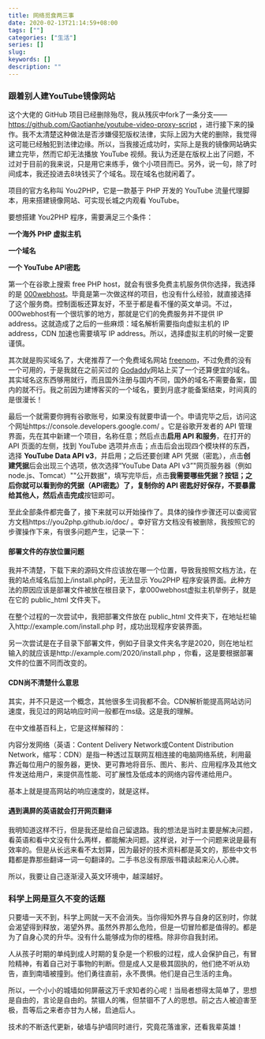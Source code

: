 ```yaml
---
title: 网络觅食两三事
date: 2020-02-13T21:14:59+08:00
tags: [""]
categories: ["生活"]
series: []
slug: 
keywords: []
description: ""
---
```


### 跟着别人建YouTube镜像网站

这个大佬的 GitHub 项目已经删除殆尽，我从残灰中fork了一条分支——https://github.com/Gaotianhe/youtube-video-proxy-script ，进行接下来的操作。我不太清楚这种做法是否涉嫌侵犯版权法律，实际上因为大佬的删除，我觉得这可能已经触犯到法律边缘。所以，当我接近成功时，实际上是我的镜像网站确实建立完毕，然而它却无法播放 YouTube 视频。我认为还是在版权上出了问题，不过对于目前的我来说，只是用它来练手，做个小项目而已。另外，说一句，除了时间成本，我还投进去8块钱买了个域名。现在域名也就闲着了。

<!--more-->

项目的官方名称叫 You2PHP，它是一款基于 PHP 开发的 YouTube 流量代理脚本，用来搭建镜像网站、可实现长城之内观看 YouTube。

要想搭建 You2PHP 程序，需要满足三个条件：

**一个海外 PHP 虚拟主机**

**一个域名**

**一个 YouTube API密匙**

第一个在谷歌上搜索 free PHP host，就会有很多免费主机服务供你选择，我选择的是 [000webhost](https://www.000webhost.com/)。毕竟是第一次做这样的项目，也没有什么经验，就直接选择了这个服务商。控制面板还算友好，不至于都是看不懂的英文单词。不过，000webhost有一个很坑爹的地方，那就是它们的免费服务并不提供 IP address。这就造成了之后的一些麻烦：域名解析需要指向虚拟主机的 IP address，CDN 加速也需要填写 IP address。所以，选择虚拟主机的时候一定要谨慎。

其次就是购买域名了，大佬推荐了一个免费域名网站 [freenom](https://www.freenom.com/zh/index.html?lang=zh)，不过免费的没有一个可用的，于是我就在之前买过的 [Godaddy](https://sg.godaddy.com/domains/domain-name-search)网站上买了一个还算便宜的域名。其实域名这东西够用就行，而且国外注册与国内不同，国外的域名不需要备案，国内的就不行。我之前因为建博客买的一个域名，要到月底才能备案结束，时间真的是很漫长！

最后一个就需要你拥有谷歌账号，如果没有就要申请一个。申请完毕之后，访问这个网址https://console.developers.google.com/ 。它是谷歌开发者的 API 管理界面，先在其中新建一个项目，名称任意；然后点击**启用 API 和服务**，在打开的 API 页面的左侧，找到 YouTube 选项并点击；点击后会出现四个模块样的东西，选择 **YouTube Data API v3**，并启用；之后还要创建 API 凭据（密匙），点击**创建凭据**后会出现三个选项，依次选择“YouTube Data API v3”"网页服务器（例如 node.js、Tomcat）""公开数据"，填写完毕后，点击**我需要哪些凭据？**按钮；之后你就可以看到你的凭据（API密匙）了，复制你的 API 密匙好好保存，不要暴露给其他人，然后点击**完成**按钮即可。

至此全部条件都完备了，接下来就可以开始操作了。具体的操作步骤还可以查阅官方文档https://you2php.github.io/doc/ 。幸好官方文档没有被删除，我按照它的步骤操作下来，有很多问题产生，记录一下：

#### 部署文件的存放位置问题

我并不清楚，下载下来的源码文件应该放在哪一个位置，导致我按照文档方法，在我的站点域名后加上/install.php时，无法显示 You2PHP 程序安装界面。此种方法的原因应该是部署文件被放在根目录下，拿000webhost虚拟主机举例子，就是在它的 public_html 文件夹下。

在整个过程的一次尝试中，我把部署文件放在 public_html 文件夹下，在地址栏输入http://example.com/install.php 时，成功出现程序安装界面。

另一次尝试是在子目录下部署文件，例如子目录文件夹名字是2020，则在地址栏输入的就应该是http://example.com/2020/install.php ，你看，这是要根据部署文件的位置不同而改变的。

#### CDN尚不清楚什么意思

其实，并不只是这一个概念，其他很多生词我都不会。CDN解析能提高网站访问速度，我见过的网站响应时间一般都在ms级。这是我的理解。

在中文维基百科上，它是这样解释的：

内容分发网络（英语：Content Delivery Network或Content Distribution Network，缩写：CDN）是指一种透过互联网互相连接的电脑网络系统，利用最靠近每位用户的服务器，更快、更可靠地将音乐、图片、影片、应用程序及其他文件发送给用户，来提供高性能、可扩展性及低成本的网络内容传递给用户。

基本上就是提高网站的响应速度的，就是这样。

#### 遇到满屏的英语就会打开网页翻译

我明知道这样不行，但是我还是给自己留退路。我的想法是当时主要是解决问题，看英语和看中文没有什么两样，都能解决问题。这样说，对于一个问题来说是最有效率的。但是从长远来看不太划算，因为最好的技术资料都是英文的，那些中文书籍都是靠那些翻译一词一句翻译的。二手书总没有原版书籍读起来沁人心脾。

所以，我要让自己逐渐浸入英文环境中，越深越好。



### 科学上网是亘久不变的话题

只要墙一天不到，科学上网就一天不会消失。当你得知外界与自身的区别时，你就会渴望得到释放，渴望外界。虽然外界那么危险，但是一切冒险都是值得的。都是为了自身心灵的升华。没有什么能够成为你的桎梏。除非你自我封闭。

人从孩子时期的单纯到成人时期的复杂是一个积极的过程，成人会保护自己，有冒险精神，有着自己对于事物的判断。但是成人又是极其固执的，他们绝不听从劝告，直到南墙被撞到。他们勇往直前，永不畏惧。他们是自己生活的主角。

所以，一个小小的城墙如何屏蔽这万千求知者的心呢！当局者想得太简单了，思想是自由的，言论是自由的。禁锢人的嘴，但禁锢不了人的思想。前之古人被迫害至极，吾等后之来者亦甘为人梯，启迪后人。

技术的不断迭代更新，破墙与护墙同时进行，究竟花落谁家，还看我辈英雄！